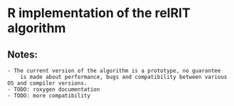 # R implementation of the relRIT algorithm

## Notes:
    - The current version of the algorithm is a prototype, no guarantee
        is made about performance, bugs and compatibility between various OS and compiler versions.
    - TODO: roxygen documentation
    - TODO: more compatibility
